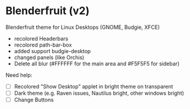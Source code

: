 # Blenderfruit (v2)
Blenderfruit theme for Linux Desktops (GNOME, Budgie, XFCE)

- recolored Headerbars
- recolored path-bar-box
- added support budgie-desktop
- changed panels (like Orchis)
- Delete all blur (#FFFFFF for the main area and #F5F5F5 for sidebar)

Need help: 


- [ ] Recolored "Show Desktop" applet in bright theme on transparent
- [ ] Dark theme (e.g. Raven issues, Nautilus bright, other windows bright)
- [ ] Change Buttons
